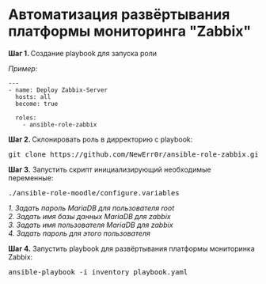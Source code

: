 <h1>Автоматизация развёртывания платформы мониторинга "Zabbix"</h1>

<p>
    <strong>Шаг 1. </strong> Создание playbook для запуска роли
</p>
<p><i>Пример:</i></p>

    ---
    - name: Deploy Zabbix-Server
      hosts: all 
      become: true 

      roles: 
        - ansible-role-zabbix

<p>
    <strong>Шаг 2. </strong> Склонировать роль в дирректорию с playbook:
</p>

  <pre>git clone https://github.com/NewErr0r/ansible-role-zabbix.git</pre>

<p>

<p>
    <strong>Шаг 3.</strong> Запустить скрипт инициализирующий необходимые переменные:
</p>
 
 <pre>./ansible-role-moodle/configure.variables</pre>
 <i>1. Задать пароль MariaDB для пользователя root</i><br>
 <i>2. Задать имя базы данных MariaDB для zabbix</i><br>
 <i>3. Задать имя пользователя MariaDB для zabbix </i><br>
 <i>4. Задать пароль для этого пользователя </i>
 
 <p>
    <strong>Шаг 4.</strong> Запустить playbook для развёртывания платформы мониторинка Zabbix:
</p>
  
  <pre>ansible-playbook -i inventory playbook.yaml</pre>
